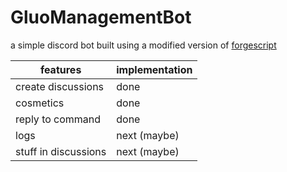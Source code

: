# GluoManagementBot
a simple discord bot built using a modified version of [forgescript](https://github.com/Clyders/fogeskript)

features|implementation
-|-
create discussions|done
cosmetics | done
reply to command | done 
logs | next (maybe)
stuff in discussions | next (maybe)
